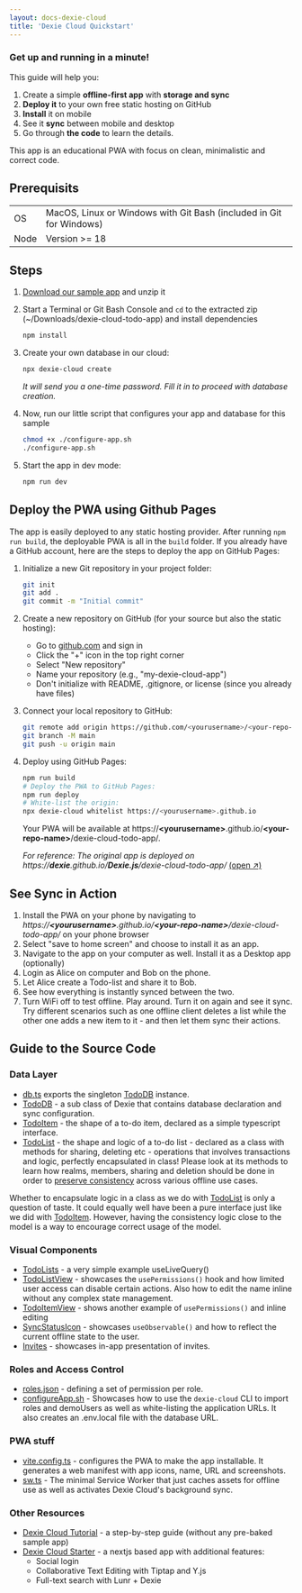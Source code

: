 ```yaml
---
layout: docs-dexie-cloud
title: 'Dexie Cloud Quickstart'
---
```


### Get up and running in a minute!

This guide will help you:

1.  Create a simple **offline-first app** with **storage and sync**
2.  **Deploy it** to your own free static hosting on GitHub
3.  **Install** it on mobile
4.  See it **sync** between mobile and desktop
5.  Go through **the code** to learn the details.

This app is an educational PWA with focus on clean, minimalistic and correct code.

## Prerequisits

|      |                                                                     |
| ---- | ------------------------------------------------------------------- |
| OS   | MacOS, Linux or Windows with Git Bash (included in Git for Windows) |
| Node | Version >= 18                                                       |

## Steps

1. <a href="https://download-directory.github.io/?url=https%3A%2F%2Fgithub.com%2Fdexie%2FDexie.js%2Ftree%2Fmaster%2Fsamples%2Fdexie-cloud-todo-app&filename=dexie-cloud-todo-app" target="_blank">Download our sample app</a> and unzip it

2. Start a Terminal or Git Bash Console and `cd` to the extracted zip (~/Downloads/dexie-cloud-todo-app) and install dependencies

   ```bash
   npm install
   ```

3. Create your own database in our cloud:

   ```bash
   npx dexie-cloud create
   ```

   _It will send you a one-time password. Fill it in to proceed with database creation._

4. Now, run our little script that configures your app and database for this sample

   ```bash
   chmod +x ./configure-app.sh
   ./configure-app.sh
   ```

5. Start the app in dev mode:
   ```bash
   npm run dev
   ```

## Deploy the PWA using Github Pages

The app is easily deployed to any static hosting provider. After running `npm run build`, the deployable PWA is all in the `build` folder. If you already have a GitHub account, here are the steps to deploy the app on GitHub Pages:

1. Initialize a new Git repository in your project folder:

   ```bash
   git init
   git add .
   git commit -m "Initial commit"
   ```

2. Create a new repository on GitHub (for your source but also the static hosting):

   - Go to [github.com](https://github.com) and sign in
   - Click the "+" icon in the top right corner
   - Select "New repository"
   - Name your repository (e.g., "my-dexie-cloud-app")
   - Don't initialize with README, .gitignore, or license (since you already have files)

3. Connect your local repository to GitHub:

   ```bash
   git remote add origin https://github.com/<yourusername>/<your-repo-name>.git
   git branch -M main
   git push -u origin main
   ```

4. Deploy using GitHub Pages:

   ```bash
   npm run build
   # Deploy the PWA to GitHub Pages:
   npm run deploy
   # White-list the origin:
   npx dexie-cloud whitelist https://<yourusername>.github.io
   ```

   Your PWA will be available at https://<b>&lt;yourusername&gt;</b>.github.io/<b>&lt;your-repo-name&gt;</b>/dexie-cloud-todo-app/.
      
   _For reference: The original app is deployed on https://<b>dexie</b>.github.io/<b>Dexie.js</b>/dexie-cloud-todo-app/_ <a href="https://dexie.github.io/Dexie.js/dexie-cloud-todo-app/" target="_blank">(open &#8599;)</a>

## See Sync in Action

1. Install the PWA on your phone by navigating to _https://<b>&lt;yourusername&gt;</b>.github.io/<b>&lt;your-repo-name&gt;</b>/dexie-cloud-todo-app/_ on your phone browser
2. Select "save to home screen" and choose to install it as an app.
3. Navigate to the app on your computer as well. Install it as a Desktop app (optionally)
4. Login as Alice on computer and Bob on the phone.
5. Let Alice create a Todo-list and share it to Bob.
6. See how everything is instantly synced between the two.
7. Turn WiFi off to test offline. Play around. Turn it on again and see it sync. Try different scenarios such as one offline client deletes a list while the other one adds a new item to it - and then let them sync their actions.

## Guide to the Source Code

### Data Layer

- [db.ts](https://github.com/dexie/Dexie.js/blob/master/samples/dexie-cloud-todo-app/src/db/db.ts) exports the singleton [TodoDB](https://github.com/dexie/Dexie.js/blob/master/samples/dexie-cloud-todo-app/src/db/TodoDB.ts) instance.
- [TodoDB](https://github.com/dexie/Dexie.js/blob/master/samples/dexie-cloud-todo-app/src/db/TodoDB.ts) - a sub class of Dexie that contains database declaration and sync configuration.
- [TodoItem](https://github.com/dexie/Dexie.js/blob/master/samples/dexie-cloud-todo-app/src/db/TodoItem.ts) - the shape of a to-do item, declared as a simple typescript interface.
- [TodoList](https://github.com/dexie/Dexie.js/blob/master/samples/dexie-cloud-todo-app/src/db/TodoList.ts) - the shape and logic of a to-do list - declared as a class with methods for sharing, deleting etc - operations that involves transactions and logic, perfectly encapsulated in class! Please look at its methods to learn how realms, members, sharing and deletion should be done in order to [preserve consistency](/cloud/docs/consistency) across various offline use cases.

Whether to encapsulate logic in a class as we do with [TodoList](https://github.com/dexie/Dexie.js/blob/master/samples/dexie-cloud-todo-app/src/db/TodoList.ts) is only a question of taste. It could equally well have been a pure interface just like we did with [TodoItem](https://github.com/dexie/Dexie.js/blob/master/samples/dexie-cloud-todo-app/src/db/TodoItem.ts). However, having the consistency logic close to the model is a way to encourage correct usage of the model.

### Visual Components

- [TodoLists](https://github.com/dexie/Dexie.js/blob/master/samples/dexie-cloud-todo-app/src/components/TodoLists.tsx) - a very simple example useLiveQuery()
- [TodoListView](https://github.com/dexie/Dexie.js/blob/master/samples/dexie-cloud-todo-app/src/components/TodoListView.tsx) - showcases the `usePermissions()` hook and how limited user access can disable certain actions. Also how to edit the name inline without any complex state management.
- [TodoItemView](https://github.com/dexie/Dexie.js/blob/master/samples/dexie-cloud-todo-app/src/components/TodoItemView.tsx) - shows another example of `usePermissions()` and inline editing
- [SyncStatusIcon](https://github.com/dexie/Dexie.js/blob/master/samples/dexie-cloud-todo-app/src/components/navbar/SyncStatusIcon.tsx) - showcases `useObservable()` and how to reflect the current offline state to the user.
- [Invites](https://github.com/dexie/Dexie.js/blob/master/samples/dexie-cloud-todo-app/src/components/access-control/Invites.tsx) - showcases in-app presentation of invites.

### Roles and Access Control

- [roles.json](https://github.com/dexie/Dexie.js/blob/master/samples/dexie-cloud-todo-app/src/data/roles.json) - defining a set of permission per role.
- [configureApp.sh](https://github.com/dexie/Dexie.js/blob/master/samples/dexie-cloud-todo-app/configure-app.sh) - Showcases how to use the `dexie-cloud` CLI to import roles and demoUsers as well as white-listing the application URLs. It also creates an .env.local file with the database URL.

### PWA stuff

- [vite.config.ts](https://github.com/dexie/Dexie.js/blob/master/samples/dexie-cloud-todo-app/vite.config.ts) - configures the PWA to make the app installable. It generates a web manifest with app icons, name, URL and screenshots.
- [sw.ts](https://github.com/dexie/Dexie.js/blob/master/samples/dexie-cloud-todo-app/src/sw.ts) - The minimal Service Worker that just caches assets for offline use as well as activates Dexie Cloud's background sync.

### Other Resources

- [Dexie Cloud Tutorial](/docs/Tutorial/Dexie-Cloud) - a step-by-step guide (without any pre-baked sample app)
- [Dexie Cloud Starter](https://github.com/dexie/dexie-cloud-starter) - a nextjs based app with additional features:
  - Social login
  - Collaborative Text Editing with Tiptap and Y.js
  - Full-text search with Lunr + Dexie
